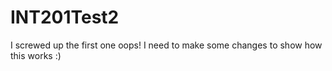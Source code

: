 # INT201Test2
I screwed up the first one oops!
I need to make some changes to show how this works :)
